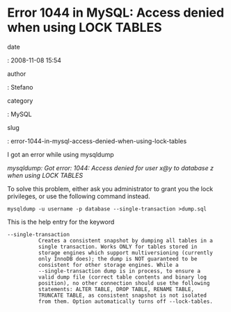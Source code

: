 Error 1044 in MySQL: Access denied when using LOCK TABLES
=========================================================

date

:   2008-11-08 15:54

author

:   Stefano

category

:   MySQL

slug

:   error-1044-in-mysql-access-denied-when-using-lock-tables

I got an error while using mysqldump

*mysqldump: Got error: 1044: Access denied for user x\@y to database z
when using LOCK TABLES*

To solve this problem, either ask you administrator to grant you the
lock privileges, or use the following command instead.

`mysqldump -u username -p database --single-transaction >dump.sql`

This is the help entry for the keyword

    --single-transaction
              Creates a consistent snapshot by dumping all tables in a
              single transaction. Works ONLY for tables stored in
              storage engines which support multiversioning (currently
              only InnoDB does); the dump is NOT guaranteed to be
              consistent for other storage engines. While a
              --single-transaction dump is in process, to ensure a
              valid dump file (correct table contents and binary log
              position), no other connection should use the following
              statements: ALTER TABLE, DROP TABLE, RENAME TABLE,
              TRUNCATE TABLE, as consistent snapshot is not isolated
              from them. Option automatically turns off --lock-tables.
